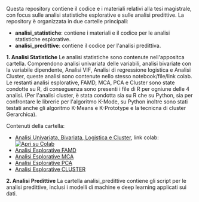 Questa repository contiene il codice e i materiali relativi alla tesi magistrale, con focus sulle analisi statistiche esplorative e sulle analisi predittive. La repository è organizzata in due cartelle principali:

- **analisi_statistiche**: contiene i materiali e il codice per le analisi statistiche esplorative.
- **analisi_predittive**: contiene il codice per l'analisi predittiva.

**1. Analisi Statistiche**
Le analisi statistiche sono contenute nell'appositca cartella. Comprendono analisi univariata delle variabili, analisi bivariate con la variabile dipendente, Analisi VIF, Analisi di regressione logistica e Analisi Cluster, queste analisi sono contenute nello stesso notebook/file/link colab. Le restanti analisi esplorative, FAMD, MCA, PCA e Cluster sono state condotte su R, di conseguenza sono presenti i file di R per ogniune delle 4 analisi. 
(Per l'analisi cluster, è stata condotta sia su R che su Python, sia per confrontare le librerie per l'algoritmo K-Mode, su Python inoltre sono stati testati anche gli algoritmo K-Means e K-Prototype e la tecnicna di cluster Gerarchica).

Contenuti della cartella:
- [Analisi Univariata, Bivariata, Logistica e Cluster](Analisi_Statistiche/Analisi_univariata,_bivariata,_logistica_e_cluster.ipynb),   link colab: [![Apri su Colab](https://colab.research.google.com/assets/colab-badge.svg)](https://colab.research.google.com/drive/1bPEGyp3IGkF0hbej1MXPqgE-6VONrB5h?usp=sharing)
- [Analisi Esplorative FAMD](Analisi_Statistiche/Analisi_Esplorative_FAMD.R)
- [Analisi Esplorative MCA](Analisi_Statistiche/Analisi_Esplorative_MCA.R)
- [Analisi Esplorative PCA](Analisi_Statistiche/Analisi_Esplorative_PCA.R)
- [Analisi Esplorative CLUSTER](Analisi_Statistiche/Analisi_Esplorative_.R)


**2. Analisi Predittive**
La cartella analisi_predittive contiene gli script per le analisi predittive, inclusi i modelli di machine e deep learning applicati sui dati.

